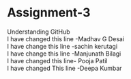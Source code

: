 # Assignment-3
Understanding GitHub
<br>
I have changed this line -Madhav G Desai
<br>
I have change this line -sachin kerutagi 
<br>
I have change this line -Manjunath Bilagi
<br>
I have changed this line- Pooja Patil
<br>
I have changed This line -Deepa Kumbar
